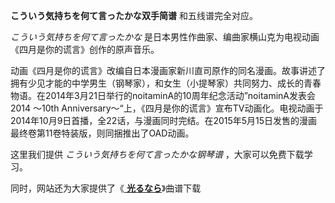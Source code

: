 

**こういう気持ちを何て言ったかな双手简谱** 和五线谱完全对应。

_こういう気持ちを何て言ったかな_ 是日本男性作曲家、编曲家横山克为电视动画《四月是你的谎言》创作的原声音乐。

动画《四月是你的谎言》改编自日本漫画家新川直司原作的同名漫画。故事讲述了拥有少见才能的中学男生（钢琴家），和女生（小提琴家）共同努力、成长的青春物语。在2014年3月21日举行的noitaminA的10周年纪念活动”noitaminA发表会2014
～10th
Anniversary～“上，《四月是你的谎言》宣布TV动画化。电视动画于2014年10月9日首播，全22话，与漫画同时完结。在2015年5月15日发售的漫画最终卷第11卷特装版，则同捆推出了OAD动画。

这里我们提供 _こういう気持ちを何て言ったかな钢琴谱_ ，大家可以免费下载学习。

同时，网站还为大家提供了《[ **光るなら**](Music-5186-光るなら-四月是你的谎言OP.html "光るなら")》曲谱下载

